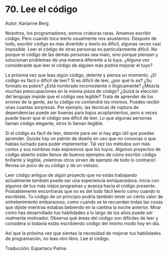 # 70. Lee el código

Autor: Karianne Berg

Nosotros, los programadores, somos criaturas raras. Amamos escribir código. Pero cuando toca leerlo usualmente nos asustamos. Después de todo, escribir código es más divertido y leerlo es difícil, algunas veces casi imposible. Leer el código de otras personas es particularmente difícil. No porque el código de las demás personas sea malo, sino porque piensan y solucionan problemas de una manera diferente a la tuya. ¿Alguna vez consideraste que leer el código de alguien más podría mejorar el tuyo?

La próxima vez que leas algún código, detente y piensa un momento. ¿El código es fácil o difícil de leer? Si es difícil de leer, ¿por qué lo es? ¿Su formato es pobre? ¿Está nombrado inconsistente o ilógicamente? ¿Mezcla muchas preocupaciones en la misma pieza de código? ¿Quizá la elección del lenguaje impide que el código sea legible? Trata de aprender de los errores de la gente, así tu código no contendrá los mismos. Puedes recibir unas cuantas sorpresas. Por ejemplo, las técnicas de ruptura de dependencias puede ser buenas para bajos acoplamientos, pero a veces puede hacer que el código sea difícil de leer. Lo que algunas personas llaman código elegante, otros lo llaman ilegible.

Si el código es fácil de leer, detente para ver si hay algo útil que puedas aprender. Quizás hay un patrón de diseño en uso que no conocías o que habías luchado para poder implementar. Tal vez los métodos son más cortos y sus nombres más expresivos que los tuyos. Algunos proyectos de código abierto están llenos de buenos ejemplos de cómo escribir código brillante y legible, ¡mientras otros sirven de ejemplo de todo lo contrario! Revisa un poco de su código y da un vistazo.

Leer código antiguo de algún proyecto que no estás trabajando actualmente también puede ser una experiencia enriquecedora. Inicia con algunos de tus más viejos programas y avanza hacia el código presente. Probablemente encontrarás que no es del todo fácil leerlo como cuando lo escribiste. Tu código de un principio podría también tener un cierto valor de entretenimiento embarazoso, como cuando se te recuerdan todas las cosas que dijiste mientras estabas bebiendo en la cantina la noche anterior. Mirar cómo has desarrollado tus habilidades a lo largo de los años puede ser realmente motivador. Observa qué áreas del código son difíciles de leer y considera si todavía estás escribiendo código del mismo modo hoy en día.

Así que la próxima vez que sientas la necesidad de mejorar tus habilidades de programación, no leas otro libro. Lee el código.

Traducción: Espartaco Palma
